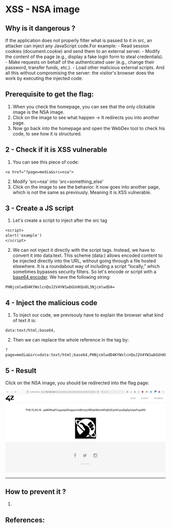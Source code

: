 # XSS - NSA image

## Why is it dangerous ?
If the application does not properly filter what is passed to it in src, an attacker can inject any JavaScript code.For example:
	- Read session cookies (document.cookie) and send them to an external server.
	- Modify the content of the page (e.g., display a fake login form to steal credentials).
	- Make requests on behalf of the authenticated user (e.g., change their password, transfer funds, etc.).
	- Load other malicious external scripts.
And all this without compromising the server: the visitor's browser does the work by executing the injected code.

## Prerequisite to get the flag:

1. When you check the homepage, you can see that the only clickable image is the NSA image.
2. Click on the image to see what happen -> It redirects you  into another page.
3. Now go back into the homepage and open the WebDev tool to check his code, to see how it is structured.

## 2 - Check if it is XSS vulnerable

1. You can see this piece of code: 
```
<a href="?page=media&src=nsa">
```
2. Modify 'src=nsa' into 'src=something_else'
3. Click on the image to see the behavior. It now goes into another page, which is not the same as previously. Meaning it is XSS vulnerable.

## 3 - Create a JS script
1. Let's create a script to inject after the src tag
```
<script>
alert('example')
</script>
```

2. We can not inject it directly with the script tags. Instead, we have to convert it into data:text. This scheme (data:) allows encoded content to be injected directly into the URL, without going through a file hosted elsewhere.
It is a roundabout way of including a script “locally,” which sometimes bypasses security filters. So let's encode or script with a [base64 encoder](https://www.base64encode.org/). We have the following string:
```
PHNjcmlwdD4KYWxlcnQoJ2V4YW1wbGUnKQo8L3NjcmlwdD4=
```

## 4 - Inject the malicious code
1. To inject our code, we previsouly have to explain the browser what kind of text it is:
```
data:text/html;base64,
```

2. Then we can replace the whole reference in the <a> tag by:
```
?page=media&src=data:text/html;base64,PHNjcmlwdD4KYWxlcnQoJ2V4YW1wbGUnKQo8L3NjcmlwdD4=
```

## 5 - Result

Click on the NSA image, you should be redirected into the flag page:

<p align="center">
  <img src="flag.png" width="800">
</p>

---

## How to prevent it ? 

1. 

## References:

